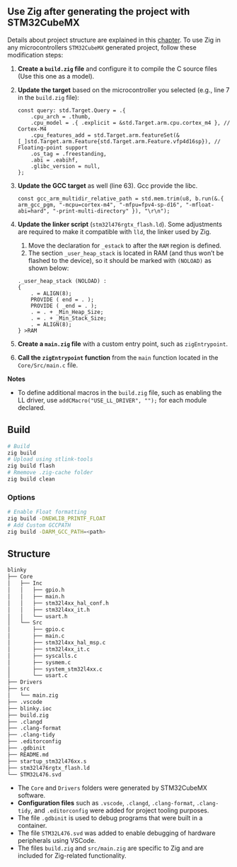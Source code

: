 ## Use Zig after generating the project with STM32CubeMX

Details about project structure are explained in this [chapter](#Structure).
To use Zig in any microcontrollers `STM32CubeMX` generated project, follow these modification steps:

1. **Create a `build.zig` file** and configure it to compile the C source files (Use this one as a model).
2. **Update the target** based on the microcontroller you selected (e.g., line 7 in the `build.zig` file):

    ```zig
    const query: std.Target.Query = .{
        .cpu_arch = .thumb,
        .cpu_model = .{ .explicit = &std.Target.arm.cpu.cortex_m4 }, // Cortex-M4
        .cpu_features_add = std.Target.arm.featureSet(&[_]std.Target.arm.Feature{std.Target.arm.Feature.vfp4d16sp}), // Floating-point support
        .os_tag = .freestanding,
        .abi = .eabihf,
        .glibc_version = null,
    };
    ```

3. **Update the GCC target** as well (line 63). Gcc provide the libc.

    ```zig
    const gcc_arm_multidir_relative_path = std.mem.trim(u8, b.run(&.{ arm_gcc_pgm, "-mcpu=cortex-m4", "-mfpu=fpv4-sp-d16", "-mfloat-abi=hard", "-print-multi-directory" }), "\r\n");
    ```

4. **Update the linker script** (`stm32l476rgtx_flash.ld`). Some adjustments are required to make it compatible with `lld`, the linker used by Zig.

    1. Move the declaration for `_estack` to after the `RAM` region is defined.
    2. The section `_user_heap_stack` is located in RAM (and thus won’t be flashed to the device), so it should be marked with `(NOLOAD)` as shown below:

    ```ld
    ._user_heap_stack (NOLOAD) :
    {
        . = ALIGN(8);
        PROVIDE ( end = . );
        PROVIDE ( _end = . );
        . = . + _Min_Heap_Size;
        . = . + _Min_Stack_Size;
        . = ALIGN(8);
    } >RAM
    ```

5. **Create a `main.zig` file** with a custom entry point, such as `zigEntrypoint`.
6. **Call the `zigEntrypoint` function** from the `main` function located in the `Core/Src/main.c` file.


__Notes__

- To define additional macros in the `build.zig` file, such as enabling the LL driver, use `addCMacro("USE_LL_DRIVER", "");` for each module declared.

## Build

```bash
# Build
zig build
# Upload using stlink-tools
zig build flash
# Rmemove .zig-cache folder
zig build clean
```

### Options

```bash
# Enable Float formatting
zig build -DNEWLIB_PRINTF_FLOAT
# Add Custom GCCPATH
zig build -DARM_GCC_PATH=<path>
```

## Structure

```bash
blinky
├── Core
│   ├── Inc
│   │   ├── gpio.h
│   │   ├── main.h
│   │   ├── stm32l4xx_hal_conf.h
│   │   ├── stm32l4xx_it.h
│   │   └── usart.h
│   └── Src
│       ├── gpio.c
│       ├── main.c
│       ├── stm32l4xx_hal_msp.c
│       ├── stm32l4xx_it.c
│       ├── syscalls.c
│       ├── sysmem.c
│       ├── system_stm32l4xx.c
│       └── usart.c
├── Drivers
├── src
│   └── main.zig
├── .vscode
├── blinky.ioc
├── build.zig
├── .clangd
├── .clang-format
├── .clang-tidy
├── .editorconfig
├── .gdbinit
├── README.md
├── startup_stm32l476xx.s
├── stm32l476rgtx_flash.ld
└── STM32L476.svd
```
- The `Core` and `Drivers` folders were generated by STM32CubeMX software.
- **Configuration files** such as `.vscode`, `.clangd`, `.clang-format`, `.clang-tidy`, and `.editorconfig` were added for project tooling purposes.
- The file `.gdbinit` is used to debug programs that were built in a container.
- The file `STM32L476.svd` was added to enable debugging of hardware peripherals using VSCode.
- The files `build.zig` and `src/main.zig` are specific to Zig and are included for Zig-related functionality.

